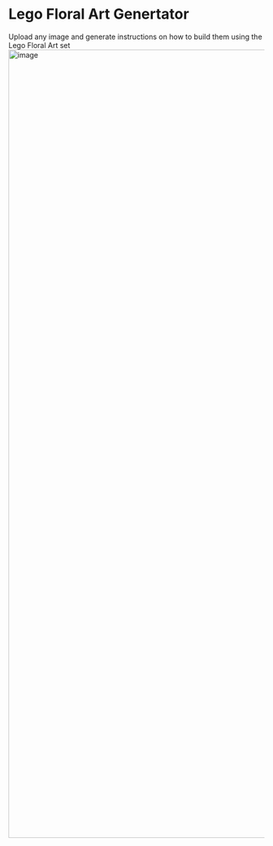 # Lego Floral Art Genertator

Upload any image and generate instructions on how to build them using the Lego Floral Art set
<img width="1552" alt="image" src="https://github.com/tambatd/LegoFloralArtGenerator/assets/54927248/1bf097a6-8eaf-409c-acbc-f02e60ddc579">

